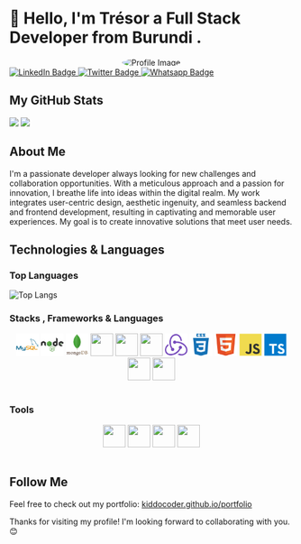 # 👋 Hello, I'm Trésor a Full Stack Developer from Burundi  .

<div align="center">
  <img src="https://kiddocoder.github.io/portfolio/images/tresor.jpg" alt="Profile Image" width="150" style="border-radius: 50%;">
</div>

<div id="badges">
  <a href="https://www.linkedin.com/in/your-profile-link">
    <img src="https://img.shields.io/badge/LinkedIn-blue?style=for-the-badge&logo=linkedin&logoColor=white" alt="LinkedIn Badge"/>
  </a>

  <a href="https://x.com/@kiddocoder">
    <img src="https://img.shields.io/badge/Twitter-blue?style=for-the-badge&logo=twitter&logoColor=white" alt="Twitter Badge"/>
  </a>

  <a href="https://wa.me/+25777880594?text=hello Trésor">
    <img
    src="https://img.shields.io/static/v1?message=Whatsapp&logo=whatsapp&label=&color=25D366&logoColor=white&labelColor=&style=for-the-badge" alt="Whatsapp Badge"/>
  </a>

</div>

## My GitHub Stats

<div dir="auto">
  <picture>
    <source
      srcset="https://github-readme-stats.vercel.app/api?username=kiddocoder&show_icons=true&theme=dark"
      media="(prefers-color-scheme: dark)"
    />
    <source
      srcset="https://github-readme-stats.vercel.app/api?username=kiddocoder&show_icons=true&theme=dark"
      media="(prefers-color-scheme: dark), (prefers-color-scheme: no-preference)"
    />
    <img src="https://github-readme-stats.vercel.app/api?username=kiddocoder&show_icons=true&theme=dark" />
  </picture>

  <picture>
     <source
     srcset="https://github-readme-streak-stats.herokuapp.com/?user=kiddocoder&theme=dark"
     />
     <img src="https://github-readme-streak-stats.herokuapp.com/?user=kiddocoder&theme=dark">
  </picture>

</div>

## About Me

I'm a passionate developer always looking for new challenges and collaboration opportunities. With a meticulous approach and a passion for innovation, I breathe life into ideas within the digital realm. My work integrates user-centric design, aesthetic ingenuity, and seamless backend and frontend development, resulting in captivating and memorable user experiences. My goal is to create innovative solutions that meet user needs.

## Technologies & Languages

### Top Languages
![Top Langs](https://github-readme-stats.vercel.app/api/top-langs/?username=kiddocoder&layout=compact)
<br>

### Stacks , Frameworks & Languages
<div align="center">
   <img src="https://github.com/devicons/devicon/blob/master/icons/mysql/mysql-original-wordmark.svg" title="MySQL"  alt="MySQL" width="40" height="40"/>

  <img src="https://github.com/devicons/devicon/blob/master/icons/nodejs/nodejs-original-wordmark.svg" title="NodeJS" alt="NodeJS" width="40" height="40"/>

  <img src="https://github.com/devicons/devicon/blob/master/icons/mongodb/mongodb-original-wordmark.svg" title="mongodb" alt="mongodb" width="40" height="40"/>

   <img width="40" height="40"  src="https://cdn.jsdelivr.net/gh/devicons/devicon/icons/tailwindcss/tailwindcss-original.svg" />

   <img width="40" height="40"  src="https://cdn.jsdelivr.net/gh/devicons/devicon/icons/react/react-original.svg" />

  <img width="40" height="40"  src="https://cdn.jsdelivr.net/gh/devicons/devicon/icons/vuejs/vuejs-original.svg" />

 <!-- <img width="40" height="40"  src="https://cdn.jsdelivr.net/gh/devicons/devicon/icons/flutter/flutter-original.svg" /> -->

  <img src="https://github.com/devicons/devicon/blob/master/icons/redux/redux-original.svg" title="Redux" alt="Redux " width="40" height="40"/>

  <img src="https://github.com/devicons/devicon/blob/master/icons/css3/css3-plain-wordmark.svg"  title="CSS3" alt="CSS" width="40" height="40"/>

  <img src="https://github.com/devicons/devicon/blob/master/icons/html5/html5-original.svg" title="HTML5" alt="HTML" width="40" height="40"/>

  <img src="https://github.com/devicons/devicon/blob/master/icons/javascript/javascript-original.svg" title="JavaScript" alt="JavaScript" width="40" height="40"/>

  <img src="https://github.com/devicons/devicon/blob/master/icons/typescript/typescript-original.svg" title="JavaScript" alt="JavaScript" width="40" height="40"/>

 <img width="40" height="40"  src="https://cdn.jsdelivr.net/gh/devicons/devicon/icons/laravel/laravel-original.svg" />

<img width="40" height="40"  src="https://cdn.jsdelivr.net/gh/devicons/devicon/icons/sass/sass-original.svg" />

</div>
<br>

### Tools
<div align="center">
  <img width="40" height="40" src="https://cdn.jsdelivr.net/gh/devicons/devicon/icons/vscode/vscode-original.svg"/>

  <img width="40" height="40" src="https://cdn.jsdelivr.net/gh/devicons/devicon/icons/postman/postman-original.svg"/>

  <img width="40" height="40" src="https://cdn.jsdelivr.net/gh/devicons/devicon/icons/docker/docker-original.svg"/>

  <img width="40" height="40"  src="https://cdn.jsdelivr.net/gh/devicons/devicon/icons/git/git-original.svg" />


</div>
</br>

## Follow Me
Feel free to check out my portfolio: [kiddocoder.github.io/portfolio](https://kiddocoder.github.io/portfolio)

Thanks for visiting my profile! I'm looking forward to collaborating with you. 😊